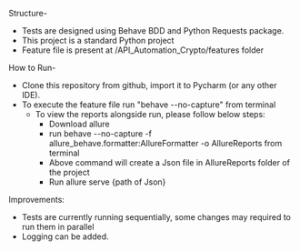 Structure-

- Tests are designed using Behave BDD and Python Requests package.
- This project is a standard Python project
- Feature file is present at /API_Automation_Crypto/features folder

How to Run- 

- Clone this repository from github, import it to Pycharm (or any other IDE).
- To execute the feature file run "behave --no-capture" from terminal
  - To view the reports alongside run, please follow below steps:
    - Download allure
    - run behave --no-capture -f allure_behave.formatter:AllureFormatter -o AllureReports from terminal
    - Above command will create a Json file in AllureReports folder of the project
    - Run allure serve {path of Json}


Improvements:

- Tests are currently running sequentially, some changes may required to run them in parallel
- Logging can be added.


